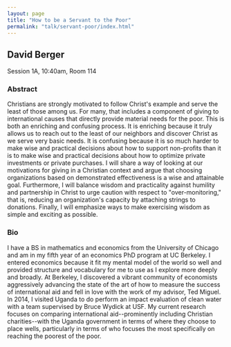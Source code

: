```yaml
---
layout: page
title: "How to be a Servant to the Poor"
permalink: "talk/servant-poor/index.html"
---
```


## <span class="talk-speaker">David Berger</span>

Session 1A, 10:40am, Room 114

### <span class="talk-abstract">Abstract</span>

Christians are strongly motivated to follow Christ's example and serve the least of those among us. For many, that includes a component of giving to international causes that directly provide material needs for the poor. This is both an enriching and confusing process. It is enriching because it truly allows us to reach out to the least of our neighbors and discover Christ as we serve very basic needs. It is confusing because it is so much harder to make wise and practical decisions about how to support non-profits than it is to make wise and practical decisions about how to optimize private investments or private purchases. I will share a way of looking at our motivations for giving in a Christian context and argue that choosing organizations based on demonstrated effectiveness is a wise and attainable goal. Furthermore, I will balance wisdom and practicality against humility and partnership in Christ to urge caution with respect to "over-monitoring," that is, reducing an organization's capacity by attaching strings to donations. Finally, I will emphasize ways to make exercising wisdom as simple and exciting as possible.

### <span class="talk-bio">Bio</span>

I have a BS in mathematics and economics from the University of Chicago and am in my fifth year of an economics PhD program at UC Berkeley. I entered economics because it fit my mental model of the world so well and provided structure and vocabulary for me to use as I explore more deeply and broadly. At Berkeley, I discovered a vibrant community of economists aggressively advancing the state of the art of how to measure the success of international aid and fell in love with the work of my advisor, Ted Miguel. In 2014, I visited Uganda to do perform an impact evaluation of clean water with a team supervised by Bruce Wydick at USF. My current research focuses on comparing international aid--prominently including Christian charities--with the Uganda government in terms of where they choose to place wells, particularly in terms of who focuses the most specifically on reaching the poorest of the poor.
